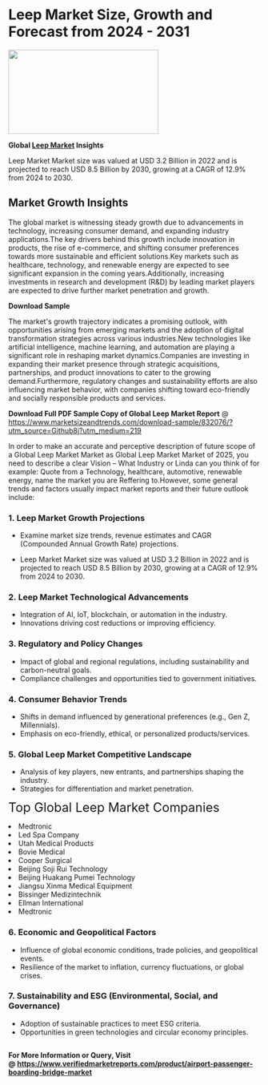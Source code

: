 <H1>Leep Market Size, Growth and Forecast from 2024 - 2031</H1><img class="aligncenter size-medium wp-image-584254" src="https://thirdeyenews.in/wp-content/uploads/2024/09/Global-Market-Research-300x168.jpeg" alt="" width="300" height="168" /><p><strong>Global&nbsp;<a href="https://www.marketsizeandtrends.com/download-sample/832076/?utm_source=Github8j?utm_medium=219">Leep Market</a> Insights</strong></p><p>Leep Market Market size was valued at USD 3.2 Billion in 2022 and is projected to reach USD 8.5 Billion by 2030, growing at a CAGR of 12.9% from 2024 to 2030.</p><p><h2>Market Growth Insights</h2> <p>The global market is witnessing steady growth due to advancements in technology, increasing consumer demand, and expanding industry applications.The key drivers behind this growth include innovation in products, the rise of e-commerce, and shifting consumer preferences towards more sustainable and efficient solutions.Key markets such as healthcare, technology, and renewable energy are expected to see significant expansion in the coming years.Additionally, increasing investments in research and development (R&D) by leading market players are expected to drive further market penetration and growth.</p> <p><strong>Download Sample</strong></p> <p>The market's growth trajectory indicates a promising outlook, with opportunities arising from emerging markets and the adoption of digital transformation strategies across various industries.New technologies like artificial intelligence, machine learning, and automation are playing a significant role in reshaping market dynamics.Companies are investing in expanding their market presence through strategic acquisitions, partnerships, and product innovations to cater to the growing demand.Furthermore, regulatory changes and sustainability efforts are also influencing market behavior, with companies shifting toward eco-friendly and socially responsible products and services.</p> <p><span class=""><strong>Download Full PDF Sample Copy of Global Leep Market Report</strong> @ <a href="https://www.marketsizeandtrends.com/download-sample/832076/?utm_source=Github8j?utm_medium=219" target="_blank">https://www.marketsizeandtrends.com/download-sample/832076/?utm_source=Github8j?utm_medium=219</a></span></p><p>In order to make an accurate and perceptive description of future scope of a Global&nbsp;Leep Market Market as Global&nbsp;Leep Market Market of 2025, you need to describe a clear Vision &ndash; What Industry or Linda can you think of for example: Quote from a Technology, healthcare, automotive, renewable energy, name the market you are Reffering to.However, some general trends and factors usually impact market reports and their future outlook include:</p><h3>1.&nbsp;<strong>Leep Market Growth Projections</strong></h3><ul><li>Examine market size trends, revenue estimates and CAGR (Compounded Annual Growth Rate) projections.</li><li><p>Leep Market Market size was valued at USD 3.2 Billion in 2022 and is projected to reach USD 8.5 Billion by 2030, growing at a CAGR of 12.9% from 2024 to 2030.</p></li></ul><h3>2.&nbsp;<strong>Leep Market Technological Advancements</strong></h3><ul><li>Integration of AI, IoT, blockchain, or automation in the industry.</li><li>Innovations driving cost reductions or improving efficiency.</li></ul><h3>3.&nbsp;<strong>Regulatory and Policy Changes</strong></h3><ul><li>Impact of global and regional regulations, including sustainability and carbon-neutral goals.</li><li>Compliance challenges and opportunities tied to government initiatives.</li></ul><h3>4.&nbsp;<strong>Consumer Behavior Trends</strong></h3><ul><li>Shifts in demand influenced by generational preferences (e.g., Gen Z, Millennials).</li><li>Emphasis on eco-friendly, ethical, or personalized products/services.</li></ul><h3>5.&nbsp;<strong>Global Leep Market Competitive Landscape</strong></h3><ul><li>Analysis of key players, new entrants, and partnerships shaping the industry.</li><li>Strategies for differentiation and market penetration.</li></ul><p data-pm-slice="1 1 []"><span style="color: inherit; font-family: inherit; font-size: 25px;">Top Global Leep Market Companies</span></p><div class="" data-test-id=""><p><li>Medtronic</li><li> Led Spa Company</li><li> Utah Medical Products</li><li> Bovie Medical</li><li> Cooper Surgical</li><li> Beijing Soji Rui Technology</li><li> Beijing Huakang Pumei Technology</li><li> Jiangsu Xinma Medical Equipment</li><li> Bissinger Medizintechnik</li><li> Ellman International</li><li> Medtronic</li></p></div><h3>6.&nbsp;<strong>Economic and Geopolitical Factors</strong></h3><ul><li>Influence of global economic conditions, trade policies, and geopolitical events.</li><li>Resilience of the market to inflation, currency fluctuations, or global crises.</li></ul><h3>7.&nbsp;<strong>Sustainability and ESG (Environmental, Social, and Governance)</strong></h3><ul><li>Adoption of sustainable practices to meet ESG criteria.</li><li>Opportunities in green technologies and circular economy principles.</li></ul><h2><strong style="font-size: 14px;">For More Information or Query, Visit @&nbsp;</strong><a style="background-color: #ffffff; font-size: 14px;" href="https://www.marketsizeandtrends.com/report/leep-market/" target="_blank">https://www.verifiedmarketreports.com/product/airport-passenger-boarding-bridge-market</a></h2>